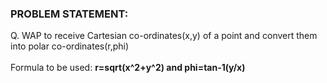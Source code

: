 ### PROBLEM STATEMENT:

Q. WAP to receive Cartesian co-ordinates(x,y) of a point and convert them into polar co-ordinates(r,phi)
      <br><br>Formula to be used:
                                **r=sqrt(x^2+y^2) and phi=tan-1(y/x)**
